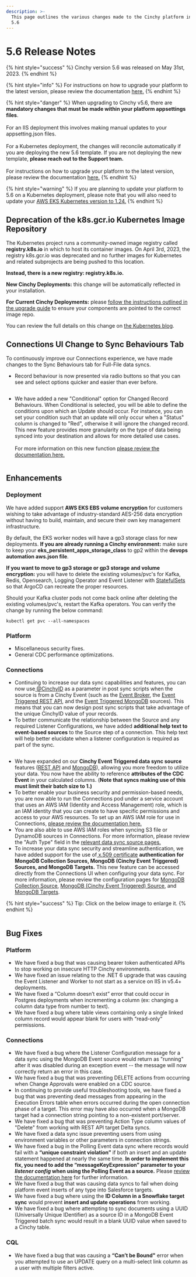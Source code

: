 ```yaml
---
description: >-
  This page outlines the various changes made to the Cinchy platform in version
  5.6
---
```


# 5.6 Release Notes

{% hint style="success" %}
Cinchy version 5.6 was released on May 31st, 2023.
{% endhint %}

{% hint style="info" %}
For instructions on how to upgrade your platform to the latest version, please review the documentation [here.](../../deployment-guide/upgrade-guides/)
{% endhint %}

{% hint style="danger" %}
When upgrading to Cinchy v5.6, there are **mandatory changes that must be made within your platform appsettings files**. \
\
For an IIS deployment this involves making manual updates to your appsetting.json files. \
\
For a Kubernetes deployment, the changes will reconcile automatically if you are deploying the new 5.6 template. If you are not deploying the new template, **please reach out to the Support team.** \
\
For instructions on how to upgrade your platform to the latest version, please review the documentation [here.](https://platform.docs.cinchy.com/deployment-guide/upgrade-guides/upgrading-cinchy-versions)
{% endhint %}

{% hint style="warning" %}
If you are planning to update your platform to 5.6 on a Kubernetes deployment, please note that you will also need to update your [AWS EKS Kubernetes version to 1.24.](../../deployment-guide/upgrade-guides/upgrading-cinchy-versions/kubernetes-upgrades/upgrading-aws-eks-kubernetes-version.md)
{% endhint %}

## Deprecation of the k8s.gcr.io Kubernetes Image Repository

The Kubernetes project runs a community-owned image registry called **registry.k8s.io** in which to host its container images. On April 3rd, 2023, the registry k8s.gcr.io was deprecated and no further images for Kubernetes and related subprojects are being pushed to this location.

**Instead, there is a new registry: registry.k8s.io.**

**New Cinchy Deployments:** this change will be automatically reflected in your installation.

**For Current Cinchy Deployments:** please [follow the instructions outlined in the upgrade guide](../../deployment-guide/upgrade-guides/upgrading-cinchy-versions/kubernetes-upgrades/updating-the-kubernetes-image-registry.md) to ensure your components are pointed to the correct image repo.

You can review the full details on this change on [the Kubernetes blog](https://kubernetes.io/blog/2023/02/06/k8s-gcr-io-freeze-announcement/).

## Connections UI Change to Sync Behaviours Tab

To continuously improve our Connections experience, we have made changes to the Sync Behaviours tab for Full-File data syncs.

* Record behaviour is now presented via radio buttons so that you can see and select options quicker and easier than ever before.

<figure><img src="../../.gitbook/assets/image (345).png" alt=""><figcaption></figcaption></figure>

* We have added a new "Conditional" option for Changed Record Behaviours. When Conditional is selected, you will be able to define the conditions upon which an Update should occur. For instance, you can set your condition such that an update will only occur when a "Status" column is changed to "Red", otherwise it will ignore the changed record. This new feature provides more granularity on the type of data being synced into your destination and allows for more detailed use cases.\
  \
  For more information on this new function [please review the documentation here.](../../data-syncs/building-data-syncs/sync-actions.md#full-file-sync-conditional-changed-record-behaviour)

<figure><img src="../../.gitbook/assets/image (454).png" alt=""><figcaption></figcaption></figure>

## Enhancements

### Deployment

We have added support **AWS EKS EBS volume encryption** for customers wishing to take advantage of industry-standard AES-256 data encryption without having to build, maintain, and secure their own key management infrastructure.

By default, the EKS worker nodes will have a gp3 storage class for new deployments. **If you are already running a Cinchy environment:** make sure to keep your **eks\_persistent\_apps\_storage\_class** to gp2 within the **devops automation aws.json file**.&#x20;

**If you want to move to gp3 storage or gp3 storage and volume encryption:** you will have to delete the existing volumes/pvc's for Kafka, Redis, Opensearch, Logging Operator and Event Listener with [StatefulSets](https://kubernetes.io/docs/concepts/workloads/controllers/statefulset/) so that ArgoCD can recreate the proper resources.&#x20;

Should your Kafka cluster pods not come back online after deleting the existing volumes/pvc's, restart the Kafka operators. You can verify the change by running the below command:

```
kubectl get pvc --all-namespaces
```

### Platform

* Miscellaneous security fixes.
* General CDC performance optimizations.

### Connections

* Continuing to increase our data sync capabilities and features, you can now use[ @CinchyID](https://platform.docs.cinchy.com/guides-for-using-cinchy/builder-guides/creating-tables/columns#1.1-cinchy-id) as a parameter in post sync scripts when the source is from a Cinchy Event (such as the [Event Broker](../../data-syncs/supported-data-sync-sources/cinchy-event-broker-cdc/), the [Event Triggered REST API](../../data-syncs/supported-data-sync-sources/rest-api-cinchy-event-triggered.md), and the [Event Triggered MongoDB](../../data-syncs/supported-data-sync-sources/mongodb-collection-cinchy-event-triggered.md) sources). This means that you can now design post sync scripts that take advantage of the unique CinchyID value of your records.
* To better communicate the relationship between the Source and any required Listener Configurations, we have added **additional help text to event-based sources** to the Source step of a connection. This help text will help better elucidate when a listener configuration is required as part of the sync.

<figure><img src="../../.gitbook/assets/image (103).png" alt=""><figcaption></figcaption></figure>

* We have expanded on our **Cinchy Event Triggered data sync source** features ([REST API](../../data-syncs/supported-data-sync-sources/rest-api-cinchy-event-triggered.md) and [MongoDB](../../data-syncs/supported-data-sync-sources/mongodb-collection-cinchy-event-triggered.md)), allowing you more freedom to utilize your data. You now have the ability to reference **attributes of the CDC Event** in your calculated columns. (**Note that syncs making use of this must limit their batch size to 1.)**
* To better enable your business security and permission-based needs, you are now able to run the Connections pod under a service account that uses an AWS IAM (Identity and Access Management) role, which is an IAM identity that you can create to have specific permissions and access to your AWS resources. To set up an AWS IAM role for use in Connections, [please review the documentation here.](../../deployment-guide/deployment-installation-guides/kubernetes-deployment-installation/configuring-aws-iam-for-connections.md)
* You are also able to use AWS IAM roles when syncing S3 file or DynamoDB sources in Connections. For more information, please review the "Auth Type" field in the [relevant data sync source pages.](../../data-syncs/supported-data-sync-sources/)
* To increase your data sync security and streamline authentication, we have added support for the use of[ x.509 certificate](https://sectigo.com/resource-library/what-is-x509-certificate) **authentication for MongoDB Collection Sources, MongoDB (Cinchy Event Triggered) Sources, and MongoDB Targets.** This new feature can be accessed directly from the Connections UI when configuring your data sync. For more information, please review the configuration pages for [MongoDB Collection Source](../../data-syncs/supported-data-sync-sources/mongodb-collection/), [MongoDB (Cinchy Event Triggered) Source](../../data-syncs/supported-data-sync-sources/mongodb-collection-cinchy-event-triggered.md), and [MongoDB Targets](../../data-syncs/supported-data-sync-destinations/mongodb-collection.md).

{% hint style="success" %}
Tip: Click on the below image to enlarge it.
{% endhint %}

<figure><img src="../../.gitbook/assets/image (350).png" alt=""><figcaption></figcaption></figure>

## Bug Fixes

### Platform

* We have fixed a bug that was causing bearer token authenticated APIs to stop working on insecure HTTP Cinchy environments.
* We have fixed an issue relating to the .NET 6 upgrade that was causing the Event Listener and Worker to not start as a service on IIS in v5.4+ deployments.
* We have fixed a “Column doesn’t exist” error that could occur in Postgres deployments when incrementing a column (ex: changing a column data type from number to text).
* We have fixed a bug where table views containing only a single linked column record would appear blank for users with “read-only” permissions.

### Connections

* We have fixed a bug where the Listener Configuration message for a data sync using the MongoDB Event source would return as "running" after it was disabled during an exception event -- the message will now correctly return an error in this case.
* We have fixed a bug that was preventing DELETE actions from occurring when Change Approvals were enabled on a CDC source.
* In continuing to provide useful troubleshooting tools, we have fixed a bug that was preventing dead messages from appearing in the Execution Errors table when errors occurred during the open connection phase of a target. This error may have also occurred when a MongoDB target had a connection string pointing to a non-existent port/server.
* We have fixed a bug that was preventing Action Type column values of "Delete" from working with REST API target Delta syncs.
* We have fixed a data sync issue preventing users from using environment variables or other parameters in connection strings.
* We have fixed a bug in the Polling Event data sync where records would fail with a **“unique constraint violation”** if both an insert and an update statement happened at nearly the same time. **In order to implement this fix, you need to add the “messageKeyExpression” parameter to your **_**listener config**_** when using the Polling Event as a source.** Please [review the documentation here](broken-reference) for further information.
* We have fixed a bug that was causing data syncs to fail when doing platform event inserts of any type into Salesforce targets.
* We have fixed a bug where using the **ID Column in a Snowflake target sync** would prevent **insert and update operations** from working.
* We have fixed a bug where attempting to sync documents using a UUID (Universally Unique IDentifier) as a source ID in a MongoDB Event Triggered batch sync would result in a blank UUID value when saved to a Cinchy table.

### CQL

* We have fixed a bug that was causing a **“Can’t be Bound"** error when you attempted to use an UPDATE query on a multi-select link column as a user with multiple filters active.

